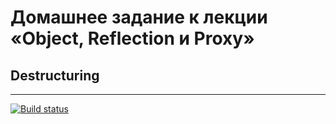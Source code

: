 # Домашнее задание к лекции «Object, Reflection и Proxy»

## Destructuring

-----------
[![Build status](https://ci.appveyor.com/api/projects/status/fpb2ypybhksst0n1?svg=true)](https://ci.appveyor.com/project/ASosnin/advanced-rest)
